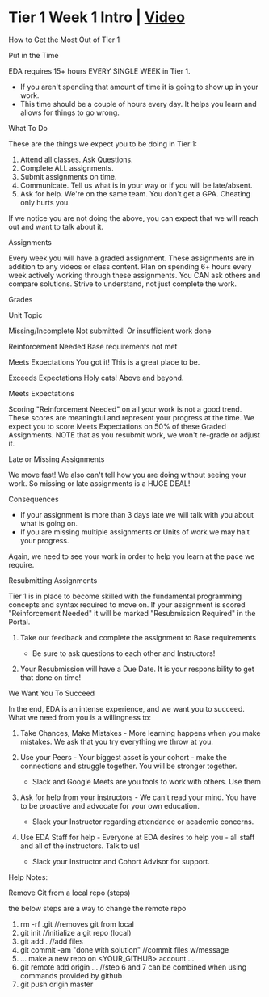 # Tier 1 Week 1 Intro | [Video](https://vimeo.com/manage/videos/1027491516/609b2876b3)

How to Get the Most Out of Tier 1

Put in the Time

EDA requires 15+ hours EVERY SINGLE WEEK in Tier 1.

* If you aren't spending that amount of time it is going to show up in your work.
* This time should be a couple of hours every day. It helps you learn and allows for things to go wrong.

What To Do

These are the things we expect you to be doing in Tier 1:

1. Attend all classes. Ask Questions.
2. Complete ALL assignments.
3. Submit assignments on time.
4. Communicate. Tell us what is in your way or if you will be late/absent.
5. Ask for help. We're on the same team. You don't get a GPA. Cheating only hurts you.

If we notice you are not doing the above, you can expect that we will reach out and want to talk about it.

Assignments

Every week you will have a graded assignment. These assignments are in addition to any videos or class content.
Plan on spending 6+ hours every week actively working through these assignments. You CAN ask others and compare solutions. Strive to understand, not just complete the work.


Grades

Unit
	Topic

Missing/Incomplete
	Not submitted! Or insufficient work done

Reinforcement Needed
	Base requirements not met

Meets Expectations
	You got it! This is a great place to be.

Exceeds Expectations
	Holy cats! Above and beyond.


Meets Expectations

Scoring "Reinforcement Needed" on all your work is not a good trend. These scores are meaningful and represent your progress at the time.
We expect you to score Meets Expectations on 50% of these Graded Assignments. NOTE that as you resubmit work, we won't re-grade or adjust it.

Late or Missing Assignments

We move fast! We also can't tell how you are doing without seeing your work. So missing or late assignments is a HUGE DEAL!

Consequences

* If your assignment is more than 3 days late we will talk with you about what is going on.
* If you are missing multiple assignments or Units of work we may halt your progress.

Again, we need to see your work in order to help you learn at the pace we require.

Resubmitting Assignments

Tier 1 is in place to become skilled with the fundamental programming concepts and syntax required to move on.
If your assignment is scored "Reinforcement Needed" it will be marked "Resubmission Required" in the Portal.

1. Take our feedback and complete the assignment to Base requirements

    * Be sure to ask questions to each other and Instructors!

1. Your Resubmission will have a Due Date. It is your responsibility to get that done on time!


We Want You To Succeed

In the end, EDA is an intense experience, and we want you to succeed.
What we need from you is a willingness to:

1. Take Chances, Make Mistakes - More learning happens when you make mistakes. We ask that you try everything we throw at you.
2. Use your Peers - Your biggest asset is your cohort - make the connections and struggle together. You will be stronger together.

    * Slack and Google Meets are you tools to work with others. Use them

1. Ask for help from your instructors - We can't read your mind. You have to be proactive and advocate for your own education.

    * Slack your Instructor regarding attendance or academic concerns.

1. Use EDA Staff for help - Everyone at EDA desires to help you - all staff and all of the instructors. Talk to us!

    * Slack your Instructor and Cohort Advisor for support.


Help Notes:

Remove Git from a local repo (steps)

the below steps are a way to change the remote repo

1. rm -rf .git   //removes git from local
2. git init  //initialize a git repo (local)
3. git add .  //add files
4. git commit -am "done with solution" //commit files w/message
5. ... make a new repo on <YOUR_GITHUB> account ...  
6. git remote add origin ...  //step 6 and 7 can be combined when using commands provided by github
7. git push origin master 


